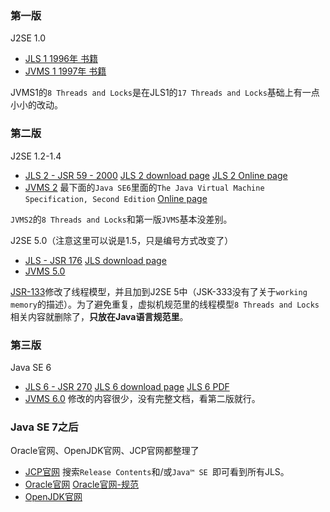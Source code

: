### 第一版
J2SE 1.0
- [JLS 1 1996年 书籍](https://download.oracle.com/otndocs/jcp/jls1-spec/)
- [JVMS 1 1997年 书籍](https://www.cs.miami.edu/home/burt/reference/java/language_vm_specification.pdf)

JVMS1的`8 Threads and Locks`是在JLS1的`17 Threads and Locks`基础上有一点小小的改动。

### 第二版
J2SE 1.2-1.4
- [JLS 2 - JSR 59 - 2000](https://jcp.org/en/jsr/detail?id=59) [JLS 2 download page](http://titanium.cs.berkeley.edu/doc/java-langspec-2.0.pdf) [JLS 2 Online page](https://jcp.org/aboutJava/communityprocess/final/jsr059/index.html)
- [JVMS 2](https://docs.oracle.com/javase/specs/) 最下面的`Java SE6`里面的`The Java Virtual Machine Specification, Second Edition` [Online page](https://docs.oracle.com/javase/specs/jvms/se6/html/VMSpecTOC.doc.html)

`JVMS2`的`8 Threads and Locks`和第一版`JVMS`基本没差别。

J2SE 5.0（注意这里可以说是1.5，只是编号方式改变了）
- [JLS - JSR 176](https://jcp.org/en/jsr/detail?id=176) [JLS download page](https://jcp.org/aboutJava/communityprocess/final/jsr176/index.html)
- [JVMS 5.0](https://jcp.org/aboutJava/communityprocess/maintenance/jsr924/index.html)

[JSR-133](https://jcp.org/en/jsr/detail?id=133)修改了线程模型，并且加到J2SE 5中（JSK-333没有了关于`working memory`的描述）。为了避免重复，虚拟机规范里的线程模型`8 Threads and Locks`相关内容就删除了，**只放在Java语言规范里**。


### 第三版
Java SE 6
- [JLS 6 - JSR 270](https://jcp.org/en/jsr/detail?id=270) [JLS 6 download page](https://docs.oracle.com/javase/specs/) [JLS 6 PDF](https://docs.oracle.com/javase/specs/jls/se6/jls3.pdf)
- [JVMS 6.0](https://jcp.org/aboutJava/communityprocess/maintenance/jsr924/index2.html) 修改的内容很少，没有完整文档，看第二版就行。


### Java SE 7之后
Oracle官网、OpenJDK官网、JCP官网都整理了
- [JCP官网](https://jcp.org/en/jsr/all) 搜索`Release Contents`和/或`Java™ SE `即可看到所有JLS。
- [Oracle官网](https://docs.oracle.com/en/java/javase/) [Oracle官网-规范](https://docs.oracle.com/javase/specs/) 
- [OpenJDK官网](https://jcp.org/en/jsr/all)


